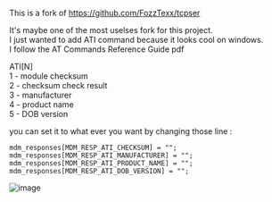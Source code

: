 This is a fork of https://github.com/FozzTexx/tcpser  

It's maybe one of the most uselses fork for this project.  
I just wanted to add ATI command because it looks cool on windows.  
I follow the AT Commands Reference Guide pdf  

ATI[N]  
    1 - module checksum  
    2 - checksum check result  
    3 - manufacturer  
    4 - product name  
    5 - DOB version   
    
you can set it to what ever you want by changing those line :

```
mdm_responses[MDM_RESP_ATI_CHECKSUM] = "";
mdm_responses[MDM_RESP_ATI_MANUFACTURER] = "";
mdm_responses[MDM_RESP_ATI_PRODUCT_NAME] = "";
mdm_responses[MDM_RESP_ATI_DOB_VERSION] = "";
```
![image](https://user-images.githubusercontent.com/58639121/116122460-1a4c3400-a6c2-11eb-8c98-bedb8bd2b1d0.png)
